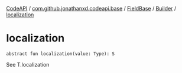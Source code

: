 [CodeAPI](../../../index.md) / [com.github.jonathanxd.codeapi.base](../../index.md) / [FieldBase](../index.md) / [Builder](index.md) / [localization](.)

# localization

`abstract fun localization(value: Type): S`

See T.localization

